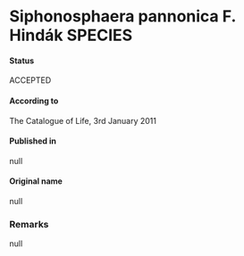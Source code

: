 # Siphonosphaera pannonica F. Hindák SPECIES

#### Status
ACCEPTED

#### According to
The Catalogue of Life, 3rd January 2011

#### Published in
null

#### Original name
null

### Remarks
null